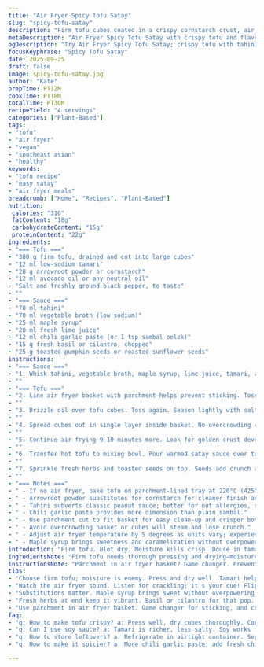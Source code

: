 ```yaml
---
title: "Air Fryer Spicy Tofu Satay"
slug: "spicy-tofu-satay"
description: "Firm tofu cubes coated in a crispy cornstarch crust, air fried until golden and textured. A peanutless satay sauce balances the heat of chili garlic paste with the brightness of lime and the richness of tahini. Finished with fresh herbs and crunchy toasted seeds for bite. Adapted quantities for a concentrated flavor punch. Quick method switches air fryer timings for optimal crispness without drying. A crowd-pleaser using pantry staples with vegetable broth replacing chicken stock, and tahini instead of peanut butter for allergy-friendly twist."
metaDescription: "Air Fryer Spicy Tofu Satay with crispy tofu and flavorful tahini sauce. Perfect quick meal for crowd-pleasing experience with allergy-friendly twist."
ogDescription: "Try Air Fryer Spicy Tofu Satay; crispy tofu with tahini sauce ready in 30 minutes. Great flavors for allergy-friendly cravings."
focusKeyphrase: "Spicy Tofu Satay"
date: 2025-09-25
draft: false
image: spicy-tofu-satay.jpg
author: "Kate"
prepTime: PT12M
cookTime: PT18M
totalTime: PT30M
recipeYield: "4 servings"
categories: ["Plant-Based"]
tags:
- "tofu"
- "air fryer"
- "vegan"
- "southeast asian"
- "healthy"
keywords:
- "tofu recipe"
- "easy satay"
- "air fryer meals"
breadcrumb: ["Home", "Recipes", "Plant-Based"]
nutrition: 
 calories: "310"
 fatContent: "18g"
 carbohydrateContent: "15g"
 proteinContent: "22g"
ingredients:
- "=== Tofu ==="
- "380 g firm tofu, drained and cut into large cubes"
- "12 ml low-sodium tamari"
- "28 g arrowroot powder or cornstarch"
- "12 ml avocado oil or any neutral oil"
- "Salt and freshly ground black pepper, to taste"
- ""
- "=== Sauce ==="
- "70 ml tahini"
- "70 ml vegetable broth (low sodium)"
- "25 ml maple syrup"
- "20 ml fresh lime juice"
- "12 ml chili garlic paste (or 1 tsp sambal oelek)"
- "15 g fresh basil or cilantro, chopped"
- "25 g toasted pumpkin seeds or roasted sunflower seeds"
instructions:
- "=== Sauce ==="
- "1. Whisk tahini, vegetable broth, maple syrup, lime juice, tamari, and chili paste in a microwave-safe bowl. Nuke for 45-60 seconds, watch it bubble gently; sauce will thicken. Stir vigorously until silky."
- ""
- "=== Tofu ==="
- "2. Line air fryer basket with parchment—helps prevent sticking. Toss tofu with tamari until fully coated. Sprinkle arrowroot or cornstarch evenly, tossing gently so cubes get a thin, dry coating that crisps up well."
- ""
- "3. Drizzle oil over tofu cubes. Toss again. Season lightly with salt and black pepper. Don't over-salt; tamari is salty."
- ""
- "4. Spread cubes out in single layer inside basket. No overcrowding or they'll steam instead of crisp. Air fry at 195°C (385°F) for 8 minutes. Listen for faint crackle starts. Stop, shuffle tofu gently to flip and redistribute heat."
- ""
- "5. Continue air frying 9-10 minutes more. Look for golden crust developing with spots of deep brown. Texture should feel firm and crisp outside but not brittle. Too long and tofu will dry out—avoid."
- ""
- "6. Transfer hot tofu to mixing bowl. Pour warmed satay sauce over tofu, toss with care. Use silicone spatula to coat every piece without breaking."
- ""
- "7. Sprinkle fresh herbs and toasted seeds on top. Seeds add crunch and nuttiness without peanuts. Basil introduces herbal lift. Perfect with steamed jasmine or brown rice and sautéed greens like bok choy or kale."
- ""
- "=== Notes ==="
- " - If no air fryer, bake tofu on parchment-lined tray at 220°C (425°F) turning halfway, total 20-25 mins. Watch crisp carefully."
- " - Arrowroot powder substitutes for cornstarch for cleaner finish and lighter crust."
- " - Tahini subverts classic peanut sauce; better for nut allergies, slightly earthier flavour that plays well with lime and chili."
- " - Chili garlic paste provides more dimension than plain sambal."
- " - Use parchment cut to fit basket for easy clean-up and crisper bottom layer."
- " - Avoid overcrowding basket or cubes will steam and lose crunch."
- " - Adjust air fryer temperature by 5 degrees as units vary; experience your machine."
- " - Maple syrup brings sweetness and caramelization without overpowering."
introduction: "Firm tofu. Blot dry. Moisture kills crisp. Douse in tamari; lets flavor soak deeply before cooking. Cornstarch or arrowroot dusts exterior. Why arrowroot? Clear, light crust that shatters with bite. Oil coats cubes lightly; too much drowns crisp. Air fryer hits high heat swiftly, making that crackly texture you want.  Air circulation—key. No crowd, or all get soggy steam bath. Satay sauce? Tahini swap instead of peanuts. Allergy-safe but still creamy, rich, with subtle bitterness. Chili garlic paste punches heat plus garlicky aroma. Microwave warms and thins sauce fast; steam tells when hot enough. Fresh lime juice injects brightness and balances sweet maple notes perfectly. Toasted pumpkin seeds crunch the party—no peanuts, no problem. Herbaceous finish—basil or cilantro—adds green freshness. Stirred sauce, folded tofu, each piece glistens under sauce like jewels ready to devour. Rice and greens on side—simple but necessary. Cooking cues like sound and feel over timer stand out. No rigid clocks in kitchen. Smell popping oil, see golden edges, touch firm crust. That’s when it’s done. Practical, allergy-conscious, and just right."
ingredientsNote: "Firm tofu needs thorough pressing and drying—moisture defeats crisp crust. Tamari better than soy sauce here; less salty, richer depth. Arrowroot powder or cornstarch forms the protective shell maximizing crunch. Oil: neutral flavor, high smoke point—avocado, canola, or grapeseed. Sauce swap—tahini for peanut butter cuts allergen risk, keeps richness. Vegetable broth replaces chicken stock; vegetarian, lighter, adds umami without overpowering. Chili garlic paste not only heat but aroma—sambal works if you lack fresh chili. Maple syrup brings balanced sweetness more complex than regular sugar. Use fresh lime for acidity; bottled won't cut it. Toasted pumpkin or sunflower seeds add nutty texture without peanuts—a common allergy substitution. Fresh herbs like basil or cilantro bring lift and color, important finishing note."
instructionsNote: "Parchment in air fryer basket? Game changer. Prevents sticking, encourages even airflow under tofu. Toss tofu well but gently to coat evenly; clumps of starch ruin texture. Salt after starch to avoid moisture leeching from tofu prematurely. Air fryer temp and time vary; visual cues trump timers. Listen for faint crackles as indicator of crisp onset. Flip halfway; redistributes heat and avoids soggy spots underneath. Sauce microwaving is fast and efficient; watch closely to avoid breaking. Stir until glossy—separation signals overheating. Combine sauce with tofu off heat to preserve texture and brightness. Herbs and toasted seeds sprinkled last keep crunchy and fresh. Overcrowding in basket traps steam—kills crisp. Spread out cubes. If no air fryer, baking at higher temp or broiling briefly post-bake can mimic crisp but watch closely. Timing adjustments ±5 mins account for air fryer model variances and cube size differences."
tips:
- "Choose firm tofu; moisture is enemy. Press and dry well. Tamari helps flavors soak in deep. Arrowroot for light, crispy shell. Don't drown cubes in oil; too much spoils crisp."
- "Watch the air fryer sound. Listen for crackling; it's your cue! Flip midway to avoid soggy mush down. Aim for even spacing; crowded basket means soft tofu. Bake instead? Higher heat, watch closely."
- "Substitutions matter. Maple syrup brings sweet without overpowering. Swap tahini for any nut butter if needed, but stick with earthiness. Vegetable broth over chicken for umami, lighter base."
- "Fresh herbs at end keep it vibrant. Basil or cilantro for that pop. Don't skimp on toasted seeds—all about crunch. Skip the pastes if no chili garlic; use your favorite red pepper flakes."
- "Use parchment in air fryer basket. Game changer for sticking, and crisping. Stir sauce until glossy; avoid separation. Warm until just bubbling; too hot ruins texture."
faq:
- "q: How to make tofu crispy? a: Press well, dry cubes thoroughly. Cornstarch or arrowroot dust for crunch. Watch timing; too long dries out."
- "q: Can I use soy sauce? a: Tamari is richer, less salty. Soy works fine, adjust salt. Too much kills flavor. Taste as you go."
- "q: How to store leftovers? a: Refrigerate in airtight container. Separate sauce if possible. Aim to eat within 2 days; reheating turns soggy quick."
- "q: How to make it spicier? a: More chili garlic paste; add fresh chili slices for heat explosion. Spice levels depend on personal taste, tweak accordingly."

---
```

